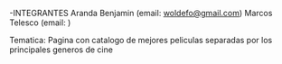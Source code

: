 -INTEGRANTES
Aranda Benjamin (email: woldefo@gmail.com)
Marcos Telesco (email: )

Tematica: Pagina con catalogo de mejores peliculas separadas por los principales generos de cine

